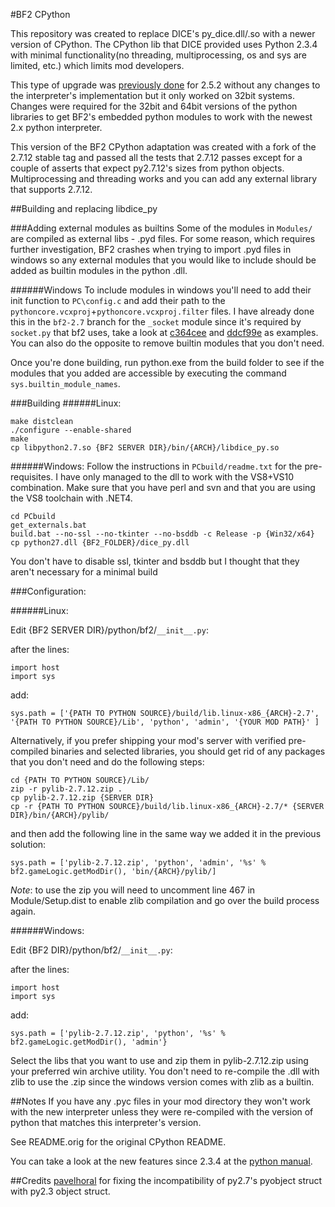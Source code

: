 #BF2 CPython

This repository was created to replace DICE's py_dice.dll/.so with a newer version of CPython. The CPython lib that DICE provided uses Python 2.3.4 with minimal functionality(no threading, multiprocessing, os and sys are limited, etc.) which limits mod developers.

This type of upgrade was [previously done](https://blog.garethj.com/2008/05/07/replacing-python-on-a-battlefield-2-server) for 2.5.2 without any changes to the interpreter's implementation but it only worked on 32bit systems. Changes were required for the 32bit and 64bit versions of the python libraries to get BF2's embedded python modules to work with the newest 2.x python interpreter.

This version of the BF2 CPython adaptation was created with a fork of the 2.7.12 stable tag and passed all the tests that 2.7.12 passes except for a couple of asserts that expect py2.7.12's sizes from python objects. Multiprocessing and threading works and you can add any external library that supports 2.7.12.


##Building and replacing libdice_py

###Adding external modules as builtins
Some of the modules in `Modules/` are compiled as external libs - .pyd files. For some reason, which requires further investigation, BF2 crashes when trying to import .pyd files in windows so any external modules that you would like to include should be added as builtin modules in the python .dll.

######Windows
To include modules in windows you'll need to add their init function to `PC\config.c` and add their path to the `pythoncore.vcxproj`+`pythoncore.vcxproj.filter` files. I have already done this in the `bf2-2.7` branch for the `_socket` module since it's required by `socket.py` that bf2 uses, take a look at [c364cee](https://github.com/yossizap/BF2-CPython/commit/c364cee33a30164fc8a5f436a496279f6881734d) and [ddcf99e](https://github.com/yossizap/BF2-CPython/commit/ddcf99e3b8ea419330c8a2b690d13744abdcf633) as examples. You can also do the opposite to remove builtin modules that you don't need. 

Once you're done building, run python.exe from the build folder to see if the modules that you added are accessible by executing the command `sys.builtin_module_names`.


###Building
######Linux: 

    make distclean
    ./configure --enable-shared
    make
    cp libpython2.7.so {BF2 SERVER DIR}/bin/{ARCH}/libdice_py.so

######Windows: 
Follow the instructions in `PCbuild/readme.txt` for the pre-requisites. I have only managed to the dll to work with the VS8+VS10 combination. Make sure that you have perl and svn and that you are using the VS8 toolchain with .NET4.
    
    cd PCbuild
    get_externals.bat
    build.bat --no-ssl --no-tkinter --no-bsddb -c Release -p {Win32/x64}
    cp python27.dll {BF2_FOLDER}/dice_py.dll
    
You don't have to disable ssl, tkinter and bsddb but I thought that they aren't necessary for a minimal build

###Configuration:

######Linux:

Edit {BF2 SERVER DIR}/python/bf2/`__init__.py`:

after the lines:

    import host
    import sys
    
add:

    sys.path = ['{PATH TO PYTHON SOURCE}/build/lib.linux-x86_{ARCH}-2.7', '{PATH TO PYTHON SOURCE}/Lib', 'python', 'admin', '{YOUR MOD PATH}' ]

Alternatively, if you prefer shipping your mod's server with verified pre-compiled binaries and selected libraries, you should get rid of any packages that you don't need and do the following steps:

    cd {PATH TO PYTHON SOURCE}/Lib/
    zip -r pylib-2.7.12.zip .
    cp pylib-2.7.12.zip {SERVER DIR}
    cp -r {PATH TO PYTHON SOURCE}/build/lib.linux-x86_{ARCH}-2.7/* {SERVER DIR}/bin/{ARCH}/pylib/
    
and then add the following line in the same way we added it in the previous solution:

    sys.path = ['pylib-2.7.12.zip', 'python', 'admin', '%s' % bf2.gameLogic.getModDir(), 'bin/{ARCH}/pylib/]

*Note*: to use the zip you will need to uncomment line 467 in Module/Setup.dist to enable zlib compilation and go over the build process again.

######Windows:

Edit {BF2 DIR}/python/bf2/`__init__.py`:

after the lines:

    import host
    import sys

add: 

    sys.path = ['pylib-2.7.12.zip', 'python', '%s' % bf2.gameLogic.getModDir(), 'admin'}
    
Select the libs that you want to use and zip them in pylib-2.7.12.zip using your preferred win archive utility. You don't need to re-compile the .dll with zlib to use the .zip since the windows version comes with zlib as a builtin.


##Notes
If you have any .pyc files in your mod directory they won't work with the new interpreter unless they were re-compiled with the version of python that matches this interpreter's version.

See README.orig for the original CPython README.

You can take a look at the new features since 2.3.4 at the [python manual](https://docs.python.org/2.7/whatsnew/index.html).


##Credits
[pavelhoral](github.com/Pavelhoral) for fixing the incompatibility of py2.7's pyobject struct with py2.3 object struct.

